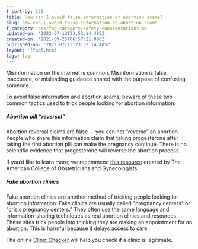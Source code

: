 ```yaml
---
f_sort-by: 130
title: How can I avoid false information or abortion scams?
slug: how-can-i-avoid-false-information-or-abortion-scams
f_category: cms/faq-category/safety-considerations.md
updated-on: '2022-07-13T23:52:14.485Z'
created-on: '2021-09-25T06:57:21.086Z'
published-on: '2022-07-13T23:52:14.485Z'
layout: '[faq].html'
tags: faq
---
```


Misinformation on the internet is common. Misinformation is false, inaccurate, or misleading guidance shared with the purpose of confusing someone.

To avoid false information and abortion scams, beware of these two common tactics used to trick people looking for abortion information.

##### **Abortion pill “reversal”**

Abortion reversal claims are false -- you can not “reverse” an abortion. People who share this information claim that taking progesterone after taking the first abortion pill can make the pregnancy continue. There is no scientific evidence that progesterone will reverse the abortion process.

If you’d like to learn more, we recommend [this resource](https://www.acog.org/advocacy/facts-are-important/medication-abortion-reversal-is-not-supported-by-science) created by The American College of Obstetricians and Gynecologists.  

##### **Fake abortion clinics**

Fake abortion clinics are another method of tricking people looking for abortion information. Fake clinics are usually called "pregnancy centers" or "crisis pregnancy centers." They often use the same language and information-sharing techniques as real abortion clinics and resources. These sites trick people into thinking they are making an appointment for an abortion. This is harmful because it delays access to care.

The online [Clinic Checker](https://legit.clinic) will help you check if a clinic is legitimate.
